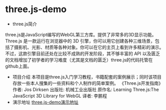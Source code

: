 # three.js-demo

 - three.js简介

three.js是JavaScript编写的WebGL第三方库。提供了非常多的3D显示功能。
Three.js 是一款运行在浏览器中的 3D 引擎，你可以用它创建各种三维场景，包括了摄影机、光影、材质等各种对象。你可以在它的主页上看到许多精彩的演示。不过，这款引擎目前还处在比较不成熟的开发阶段，其不够丰富的 API 以及匮乏的文档增加了初学者的学习难度（尤其是文档的匮乏）three.js的代码托管在github上面。

 - 项目介绍
 本项目是three.js入门学习教程，书籍配套的案例展示；同时该项目存放一些本人搜集的一些资料和个人制作的简单案例。
 《Three.js开发指南》
 作者: Jos Dirksen 
出版社: 机械工业出版社
原作名: Learning Three.js:The JavaScript 3D Library for WebGL
译者: 李鹏程 
 - 演示地址
 [three.js-demo演示地址](http://www.skyliu.club/three-js/)